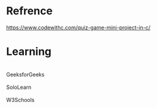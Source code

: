# Refrence
https://www.codewithc.com/quiz-game-mini-project-in-c/

# Learning
<br>GeeksforGeeks<br/>
<br>SoloLearn<br/>
<br>W3Schools<br/>
